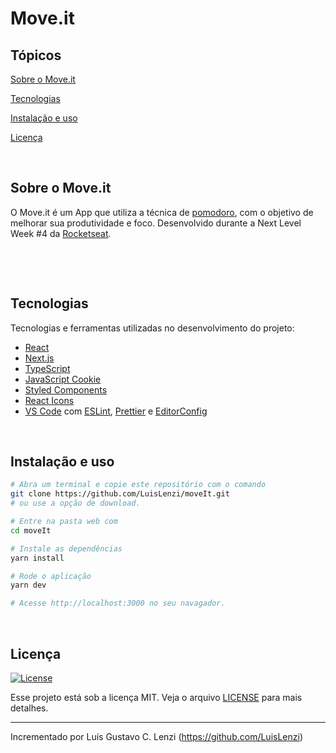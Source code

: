 # Move.it

## Tópicos 

[Sobre o Move.it](#sobre-o-moveit)

[Tecnologias](#tecnologias)

[Instalação e uso](#instalação-e-uso)

[Licença](#licença)

<br>

## Sobre o Move.it

O Move.it é um App que utiliza a técnica de [pomodoro](https://pt.wikipedia.org/wiki/T%C3%A9cnica_pomodoro), com o objetivo de melhorar sua produtividade e foco. Desenvolvido durante a Next Level Week #4 da [Rocketseat](https://rocketseat.com.br/).

<br>

<p align="center">
  <a href="https://www.figma.com/file/n9J6604nMGB7Cgt2vEVtWb/Move.it-1.0-Dark-Mode">
  </a>
</p>

<br>

<p align="center">
</p>

## Tecnologias

Tecnologias e ferramentas utilizadas no desenvolvimento do projeto:

- [React](https://reactjs.org/)
- [Next.js](https://nextjs.org/)
- [TypeScript](https://www.typescriptlang.org/)
- [JavaScript Cookie](https://github.com/js-cookie/js-cookie)
- [Styled Components](https://styled-components.com/)
- [React Icons](https://react-icons.github.io/react-icons/)
- [VS Code](https://code.visualstudio.com/) com [ESLint](https://eslint.org/), [Prettier](https://prettier.io/) e [EditorConfig](https://editorconfig.org/)

<br>

## Instalação e uso

```bash
# Abra um terminal e copie este repositório com o comando
git clone https://github.com/LuisLenzi/moveIt.git
# ou use a opção de download.

# Entre na pasta web com 
cd moveIt

# Instale as dependências
yarn install

# Rode o aplicação
yarn dev

# Acesse http://localhost:3000 no seu navagador.
```

<br>


## Licença
<a href="https://opensource.org/licenses/MIT">
    <img alt="License" src="https://img.shields.io/badge/license-MIT-6E40C9?style=flat-square">
</a>

<br>

Esse projeto está sob a licença MIT. Veja o arquivo [LICENSE](/LICENSE) para mais detalhes.

---

Incrementado por Luís Gustavo C. Lenzi (https://github.com/LuisLenzi)
